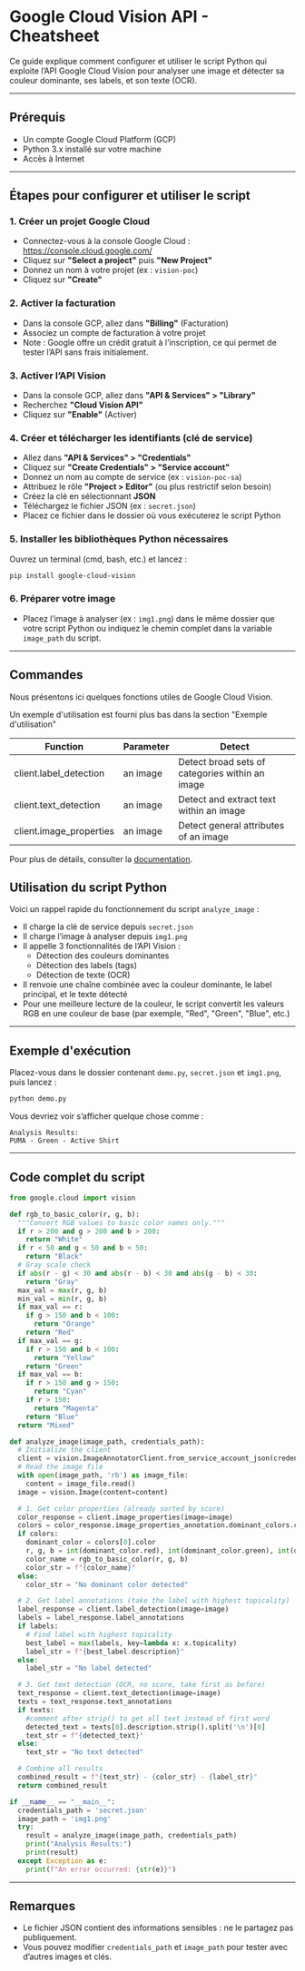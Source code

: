
# Google Cloud Vision API - Cheatsheet

Ce guide explique comment configurer et utiliser le script Python qui exploite l’API Google Cloud Vision pour analyser une image et détecter sa couleur dominante, ses labels, et son texte (OCR).

---

## Prérequis

- Un compte Google Cloud Platform (GCP)
- Python 3.x installé sur votre machine
- Accès à Internet

---

## Étapes pour configurer et utiliser le script

### 1. Créer un projet Google Cloud

- Connectez-vous à la console Google Cloud : https://console.cloud.google.com/
- Cliquez sur **"Select a project"** puis **"New Project"**
- Donnez un nom à votre projet (ex : `vision-poc`)
- Cliquez sur **"Create"**

### 2. Activer la facturation

- Dans la console GCP, allez dans **"Billing"** (Facturation)
- Associez un compte de facturation à votre projet
- Note : Google offre un crédit gratuit à l’inscription, ce qui permet de tester l’API sans frais initialement.

### 3. Activer l’API Vision

- Dans la console GCP, allez dans **"API & Services" > "Library"**
- Recherchez **"Cloud Vision API"**
- Cliquez sur **"Enable"** (Activer)

### 4. Créer et télécharger les identifiants (clé de service)

- Allez dans **"API & Services" > "Credentials"**
- Cliquez sur **"Create Credentials" > "Service account"**
- Donnez un nom au compte de service (ex : `vision-poc-sa`)
- Attribuez le rôle **"Project > Editor"** (ou plus restrictif selon besoin)
- Créez la clé en sélectionnant **JSON**
- Téléchargez le fichier JSON (ex : `secret.json`)
- Placez ce fichier dans le dossier où vous exécuterez le script Python

### 5. Installer les bibliothèques Python nécessaires

Ouvrez un terminal (cmd, bash, etc.) et lancez :

```bash
pip install google-cloud-vision
```

### 6. Préparer votre image

- Placez l’image à analyser (ex : `img1.png`) dans le même dossier que votre script Python ou indiquez le chemin complet dans la variable `image_path` du script.

---

## Commandes

Nous présentons ici quelques fonctions utiles de Google Cloud Vision.

Un exemple d'utilisation est fourni plus bas dans la section "Exemple d'utilisation"

| Function                | Parameter | Detect                                  |
|-------------------------|-----------|-----------------------------------------|
| client.label_detection  | an image  | Detect broad sets of categories within an image |
| client.text_detection   | an image | Detect and extract text within an image |
| client.image_properties | an image | Detect general attributes of an image |

Pour plus de détails, consulter la [documentation](https://cloud.google.com/sdk/gcloud/reference/ml/vision).


## Utilisation du script Python

Voici un rappel rapide du fonctionnement du script `analyze_image` :

- Il charge la clé de service depuis `secret.json`
- Il charge l’image à analyser depuis `img1.png`
- Il appelle 3 fonctionnalités de l’API Vision :
  - Détection des couleurs dominantes
  - Détection des labels (tags)
  - Détection de texte (OCR)
- Il renvoie une chaîne combinée avec la couleur dominante, le label principal, et le texte détecté
- Pour une meilleure lecture de la couleur, le script convertit les valeurs RGB en une couleur de base (par exemple, "Red", "Green", "Blue", etc.)

---

## Exemple d'exécution

Placez-vous dans le dossier contenant `demo.py`, `secret.json` et `img1.png`, puis lancez :

```bash
python demo.py
```

Vous devriez voir s’afficher quelque chose comme :

```
Analysis Results:
PUMA - Green - Active Shirt
```

---

## Code complet du script

```python
from google.cloud import vision

def rgb_to_basic_color(r, g, b):
  """Convert RGB values to basic color names only."""
  if r > 200 and g > 200 and b > 200:
    return "White"
  if r < 50 and g < 50 and b < 50:
    return "Black"
  # Gray scale check
  if abs(r - g) < 30 and abs(r - b) < 30 and abs(g - b) < 30:
    return "Gray"
  max_val = max(r, g, b)
  min_val = min(r, g, b)
  if max_val == r:
    if g > 150 and b < 100:
      return "Orange"
    return "Red"
  if max_val == g:
    if r > 150 and b < 100:
      return "Yellow"
    return "Green"
  if max_val == b:
    if r > 150 and g > 150:
      return "Cyan"
    if r > 150:
      return "Magenta"
    return "Blue"
  return "Mixed"

def analyze_image(image_path, credentials_path):
  # Initialize the client
  client = vision.ImageAnnotatorClient.from_service_account_json(credentials_path)
  # Read the image file
  with open(image_path, 'rb') as image_file:
    content = image_file.read()
  image = vision.Image(content=content)

  # 1. Get color properties (already sorted by score)
  color_response = client.image_properties(image=image)
  colors = color_response.image_properties_annotation.dominant_colors.colors
  if colors:
    dominant_color = colors[0].color
    r, g, b = int(dominant_color.red), int(dominant_color.green), int(dominant_color.blue)
    color_name = rgb_to_basic_color(r, g, b)
    color_str = f"{color_name}"
  else:
    color_str = "No dominant color detected"

  # 2. Get label annotations (take the label with highest topicality)
  label_response = client.label_detection(image=image)
  labels = label_response.label_annotations
  if labels:
    # Find label with highest topicality
    best_label = max(labels, key=lambda x: x.topicality)
    label_str = f"{best_label.description}"
  else:
    label_str = "No label detected"

  # 3. Get text detection (OCR, no score, take first as before)
  text_response = client.text_detection(image=image)
  texts = text_response.text_annotations
  if texts:
    #comment after strip() to get all text instead of first word
    detected_text = texts[0].description.strip().split('\n')[0]
    text_str = f"{detected_text}"
  else:
    text_str = "No text detected"

  # Combine all results
  combined_result = f"{text_str} - {color_str} - {label_str}"
  return combined_result

if __name__ == "__main__":
  credentials_path = 'secret.json'
  image_path = 'img1.png'
  try:
    result = analyze_image(image_path, credentials_path)
    print("Analysis Results:")
    print(result)
  except Exception as e:
    print(f"An error occurred: {str(e)}")

```

---

## Remarques

- Le fichier JSON contient des informations sensibles : ne le partagez pas publiquement.
- Vous pouvez modifier `credentials_path` et `image_path` pour tester avec d’autres images et clés.